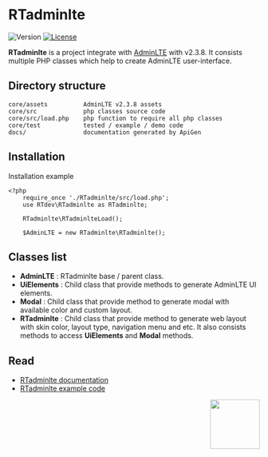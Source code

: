 # RTadminlte
![Version](https://img.shields.io/badge/version-0.1-blue.svg)
[![License](https://img.shields.io/badge/license-MIT-blue.svg)](https://rogertiongdev.github.io/MIT-License/)

**RTadminlte** is a project integrate with [AdminLTE](https://github.com/almasaeed2010/AdminLTE) with v2.3.8. It consists multiple PHP classes which help to create AdminLTE user-interface.

Directory structure
-

```
core/assets          AdminLTE v2.3.8 assets
core/src             php classes source code
core/src/load.php    php function to require all php classes
core/test            tested / example / demo code
docs/                documentation generated by ApiGen
```

Installation
-

Installation example

```
<?php
    require_once './RTadminlte/src/load.php';
    use RTdev\RTadminlte as RTadminlte;
    
    RTadminlte\RTadminlteLoad();
    
    $AdminLTE = new RTadminlte\RTadminlte();
```

Classes list
-
- **AdminLTE** : RTadminlte base / parent class.
- **UiElements** : Child class that provide methods to generate AdminLTE UI elements.
- **Modal** : Child class that provide method to generate modal with available color and custom layout.
- **RTadminlte** : Child class that provide method to generate web layout with skin color, layout type, navigation menu and etc. It also consists methods to access **UiElements** and **Modal** methods.

Read
-
- [RTadminlte documentation](https://rawgit.com/rogertiongdev/RTadminlte/master/docs/index.html)
- [RTadminlte example code](https://github.com/rogertiongdev/RTadminlte/tree/master/core/test)

<a><img src="https://scontent-kul1-1.xx.fbcdn.net/v/t1.0-9/15726590_139774699850047_6018651687098820130_n.jpg?oh=ecbb2a94b3e61e32d7cb99ff61762e3a&oe=58E3F2B2" width="99" align="right"/></a>
